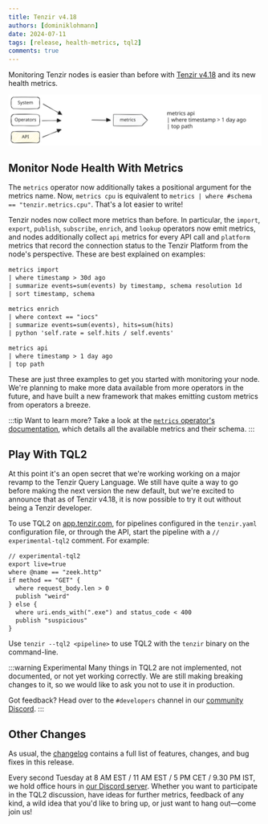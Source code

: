 ```yaml
---
title: Tenzir v4.18
authors: [dominiklohmann]
date: 2024-07-11
tags: [release, health-metrics, tql2]
comments: true
---
```


Monitoring Tenzir nodes is easier than before with [Tenzir
v4.18][github-release] and its new health metrics.

![Tenzir v4.18](tenzir-v4.18.excalidraw.svg)

[github-release]: https://github.com/tenzir/tenzir/releases/tag/v4.18.0

<!-- truncate -->

## Monitor Node Health With Metrics

The `metrics` operator now additionally takes a positional argument for the
metrics name. Now, `metrics cpu` is equivalent to `metrics | where #schema ==
"tenzir.metrics.cpu"`. That's a lot easier to write!

Tenzir nodes now collect more metrics than before. In particular, the `import`,
`export`, `publish`, `subscribe`, `enrich`, and `lookup` operators now emit
metrics, and nodes additionally collect `api` metrics for every API call and
`platform` metrics that record the connection status to the Tenzir Platform from
the node's perspective. These are best explained on examples:

```text {0} title="Show imported events per schema and day for the last month"
metrics import
| where timestamp > 30d ago
| summarize events=sum(events) by timestamp, schema resolution 1d
| sort timestamp, schema
```

```text {0} title="Calculate the rate of context hits for the context 'iocs'"
metrics enrich
| where context == "iocs"
| summarize events=sum(events), hits=sum(hits)
| python 'self.rate = self.hits / self.events'
```

```text {0} title="Show the most commonly used APIs in the last hour"
metrics api
| where timestamp > 1 day ago
| top path
```

These are just three examples to get you started with monitoring your node.
We're planning to make more data available from more operators in the future,
and have built a new framework that makes emitting custom metrics from operators
a breeze.

:::tip Want to learn more?
Take a look at the [`metrics` operator's documentation](/operators/metrics),
which details all the available metrics and their schema.
:::

## Play With TQL2

At this point it's an open secret that we're working working on a major revamp
to the Tenzir Query Language. We still have quite a way to go before
making the next version the new default, but we're excited to announce that as
of Tenzir v4.18, it is now possible to try it out without being a Tenzir developer.

To use TQL2 on [app.tenzir.com](https://app.tenzir.com), for pipelines
configured in the `tenzir.yaml` configuration file, or through the API, start
the pipeline with a `// experimental-tql2` comment. For example:

```
// experimental-tql2
export live=true
where @name == "zeek.http"
if method == "GET" {
  where request_body.len > 0
  publish "weird"
} else {
  where uri.ends_with(".exe") and status_code < 400
  publish "suspicious"
}
```

Use `tenzir --tql2 <pipeline>` to use TQL2 with the `tenzir` binary on the
command-line.

:::warning Experimental
Many things in TQL2 are not implemented, not documented, or not yet working
correctly. We are still making breaking changes to it, so we would like to ask
you not to use it in production.

Got feedback? Head over to the `#developers` channel in our [community
Discord](/discord).
:::

## Other Changes

As usual, the [changelog][changelog] contains a full list of features, changes,
and bug fixes in this release.

Every second Tuesday at 8 AM EST / 11 AM EST / 5 PM CET / 9.30 PM IST, we hold
office hours in [our Discord server][discord]. Whether you want to participate
in the TQL2 discussion, have ideas for further metrics, feedback of any kind, a
wild idea that you'd like to bring up, or just want to hang out—come join us!

[discord]: /discord
[changelog]: /changelog#v4180
